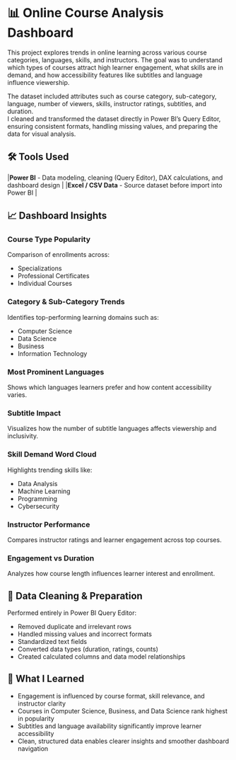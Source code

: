 # 📊 Online Course Analysis Dashboard

This project explores trends in online learning across various course categories, languages, skills, and instructors. The goal was to understand which types of courses attract high learner engagement, what skills are in demand, and how accessibility features like subtitles and language influence viewership.  

The dataset included attributes such as course category, sub-category, language, number of viewers, skills, instructor ratings, subtitles, and duration.  
I cleaned and transformed the dataset directly in Power BI’s Query Editor, ensuring consistent formats, handling missing values, and preparing the data for visual analysis.

## 🛠️ Tools Used

|**Power BI** -  Data modeling, cleaning (Query Editor), DAX calculations, and dashboard design |
|**Excel / CSV Data** -  Source dataset before import into Power BI |

## 📈 Dashboard Insights

###  Course Type Popularity
Comparison of enrollments across:
- Specializations  
- Professional Certificates  
- Individual Courses  

###  Category & Sub-Category Trends
Identifies top-performing learning domains such as:
- Computer Science  
- Data Science  
- Business  
- Information Technology  

###  Most Prominent Languages
Shows which languages learners prefer and how content accessibility varies.

###  Subtitle Impact
Visualizes how the number of subtitle languages affects viewership and inclusivity.

###  Skill Demand Word Cloud
Highlights trending skills like:
- Data Analysis  
- Machine Learning  
- Programming  
- Cybersecurity  

###  Instructor Performance
Compares instructor ratings and learner engagement across top courses.

###  Engagement vs Duration
Analyzes how course length influences learner interest and enrollment.


## 🔄 Data Cleaning & Preparation
Performed entirely in Power BI Query Editor:
- Removed duplicate and irrelevant rows  
- Handled missing values and incorrect formats  
- Standardized text fields  
- Converted data types (duration, ratings, counts)  
- Created calculated columns and data model relationships  


## 🧠 What I Learned
- Engagement is influenced by course format, skill relevance, and instructor clarity
- Courses in Computer Science, Business, and Data Science rank highest in popularity
- Subtitles and language availability significantly improve learner accessibility
- Clean, structured data enables clearer insights and smoother dashboard navigation

